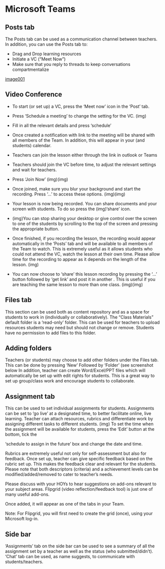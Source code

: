 # Microsoft Teams

## Posts tab

The Posts tab can be used as a communication channel between teachers.
 In addition, you can use the Posts tab to:

- Drag and Drop learning resources
- Initiate a VC (“Meet Now”)
- Make sure that you reply to threads to keep conversations compartmentalize

[image001](/img/image001.jpg)

## Video Conference

- To start (or set up) a VC, press the ‘Meet now’ icon in the ‘Post’ tab.



- Press ‘Schedule a meeting’ to change the setting for the VC.
(img)






- Fill in all the relevant details and press ‘schedule’

- Once created a notification with link to the meeting will be shared with all members of the Team. In addition, this will appear in your (and students) calendar.


- Teachers can join the lesson either through the link in outlook or Teams


- Teachers should join the VC before time, to adjust the relevant settings and wait for teachers.
- Press ‘Join Now’
				(img)(img)
- Once joined, make sure you blur your background and start the recording. Press ‘…’ to access these options.
			(img)(img)
- Your lesson is now being recorded. You can share documents and your screen with students. To do so press the
	(img)‘share’ icon.








- (img)You can stop sharing your desktop or give control over the screen to one of the students by scrolling to the top of the screen and pressing the appropriate button.


- Once finished, if you recording the lesson, the recording would appear automatically in the ‘Posts’ tab and will be available to all members of the Team to watch. This is extremely useful as it allows students who could not attend the VC, watch the lesson at their own time. Please allow time for the recording to appear as it depends on the length of the lesson.
			(img)
- You can now choose to ‘share’ this lesson recording by pressing the ‘…’ button followed by ‘get link’ and post it
	in another . This is useful if you are teaching the same lesson to more than one class.
		(img)(img)
## Files tab
This section can be used both as content repository and as a space for students to work in (individually or collaboratively).
The “Class Materials” default folder is a ‘read-only’ folder. This can be used for teachers to upload resources students
may need but should not change or remove. Students have no permission to add files to this folder.
##   Adding folders
Teachers (or students) may choose to add other folders under the Files tab. This can be done by pressing ‘New’ Followed by ‘Folder’ (see screenshot below
In addition, teacher can create Word/Excel/PPT files which will automatically be set up with edit rights for students. This is a great way to set up group/class work and encourage students to collaborate.
## Assignment tab
This can be used to set individual assignments for students. Assignments can be set to ‘go live’ at a designated time, to better facilitate online, live learning. Teacher can attach resources, rubrics and differentiate work by assigning different tasks to different students.
(img)
To set the time when the assignment will be available for students, press the ‘Edit’ button at the bottom, tick the 
















‘schedule to assign in the future’ box and change the date and time.



Rubrics are extremely useful not only for self-assessment but also for feedback. Once set up, teacher can give specific feedback based on the rubric set up. This makes the feedback clear and relevant for the students. Please note that both descriptors (criteria) and a achievement levels can be modified/added/removed to cater to teacher’s needs.


Please discuss with your HOYs to hear suggestions on add-ons relevant to your subject areas. Flipgrid (video reflection/feedback tool) is just one of many useful add-ons.

Once added, it will appear as one of the tabs in your Team.

Note: For Flipgrid, you will first need to create the grid (once), using your Microsoft log-in.


## Side bar
‘Assignments’ tab on the side bar can be used to see a summary of all the assignment set by a teacher as well as the status (who submitted/didn’t).
‘Chat’ tab can be used, as name suggests, to communicate with students/teachers.
